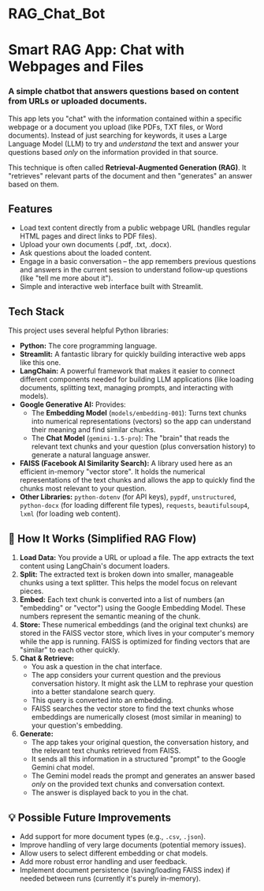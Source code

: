 # RAG_Chat_Bot
# Smart RAG App: Chat with Webpages and Files

### A simple chatbot that answers questions based on content from URLs or uploaded documents.

This app lets you "chat" with the information contained within a specific webpage or a document you upload (like PDFs, TXT files, or Word documents). Instead of just searching for keywords, it uses a Large Language Model (LLM) to try and *understand* the text and answer your questions based *only* on the information provided in that source.

This technique is often called **Retrieval-Augmented Generation (RAG)**. It "retrieves" relevant parts of the document and then "generates" an answer based on them.

##  Features

*   Load text content directly from a public webpage URL (handles regular HTML pages and direct links to PDF files).
*   Upload your own documents (.pdf, .txt, .docx).
*   Ask questions about the loaded content.
*   Engage in a basic conversation – the app remembers previous questions and answers in the current session to understand follow-up questions (like "tell me more about it").
*   Simple and interactive web interface built with Streamlit.

##  Tech Stack

This project uses several helpful Python libraries:

*   **Python:** The core programming language.
*   **Streamlit:** A fantastic library for quickly building interactive web apps like this one.
*   **LangChain:** A powerful framework that makes it easier to connect different components needed for building LLM applications (like loading documents, splitting text, managing prompts, and interacting with models).
*   **Google Generative AI:** Provides:
    *   The **Embedding Model** (`models/embedding-001`): Turns text chunks into numerical representations (vectors) so the app can understand their meaning and find similar chunks.
    *   The **Chat Model** (`gemini-1.5-pro`): The "brain" that reads the relevant text chunks and your question (plus conversation history) to generate a natural language answer.
*   **FAISS (Facebook AI Similarity Search):** A library used here as an efficient in-memory "vector store". It holds the numerical representations of the text chunks and allows the app to quickly find the chunks most relevant to your question.
*   **Other Libraries:** `python-dotenv` (for API keys), `pypdf`, `unstructured`, `python-docx` (for loading different file types), `requests`, `beautifulsoup4`, `lxml` (for loading web content).

## 🤔 How It Works (Simplified RAG Flow)

1.  **Load Data:** You provide a URL or upload a file. The app extracts the text content using LangChain's document loaders.
2.  **Split:** The extracted text is broken down into smaller, manageable chunks using a text splitter. This helps the model focus on relevant pieces.
3.  **Embed:** Each text chunk is converted into a list of numbers (an "embedding" or "vector") using the Google Embedding Model. These numbers represent the semantic meaning of the chunk.
4.  **Store:** These numerical embeddings (and the original text chunks) are stored in the FAISS vector store, which lives in your computer's memory while the app is running. FAISS is optimized for finding vectors that are "similar" to each other quickly.
5.  **Chat & Retrieve:**
    *   You ask a question in the chat interface.
    *   The app considers your current question and the previous conversation history. It might ask the LLM to rephrase your question into a better standalone search query.
    *   This query is converted into an embedding.
    *   FAISS searches the vector store to find the text chunks whose embeddings are numerically closest (most similar in meaning) to your question's embedding.
6.  **Generate:**
    *   The app takes your original question, the conversation history, and the relevant text chunks retrieved from FAISS.
    *   It sends all this information in a structured "prompt" to the Google Gemini chat model.
    *   The Gemini model reads the prompt and generates an answer based *only* on the provided text chunks and conversation context.
    *   The answer is displayed back to you in the chat.

## 💡 Possible Future Improvements

*   Add support for more document types (e.g., `.csv`, `.json`).
*   Improve handling of very large documents (potential memory issues).
*   Allow users to select different embedding or chat models.
*   Add more robust error handling and user feedback.
*   Implement document persistence (saving/loading FAISS index) if needed between runs (currently it's purely in-memory).
